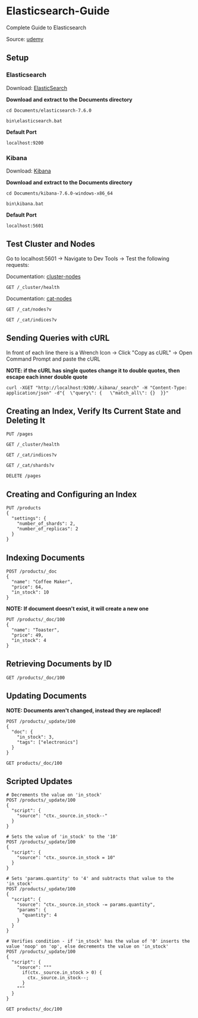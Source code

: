 # Elasticsearch-Guide
Complete Guide to Elasticsearch

Source: [udemy](https://www.udemy.com/course/elasticsearch-complete-guide/)

## Setup

### Elasticsearch

Download: [ElasticSearch](https://www.elastic.co/downloads/elasticsearch)

**Download and extract to the Documents directory**

```shell
cd Documents/elasticsearch-7.6.0

bin\elasticsearch.bat
```

**Default Port**

```shell
localhost:9200
```

### Kibana

Download: [Kibana](https://www.elastic.co/downloads/kibana)

**Download and extract to the Documents directory**

```shell
cd Documents/kibana-7.6.0-windows-x86_64

bin\kibana.bat
```

**Default Port**

```shell
localhost:5601
```

## Test Cluster and Nodes

Go to localhost:5601 -> Navigate to Dev Tools -> Test the following requests:

Documentation: [cluster-nodes](https://www.elastic.co/guide/en/elasticsearch/reference/current/cluster-nodes-info.html)

```shell
GET /_cluster/health
```

Documentation: [cat-nodes](https://www.elastic.co/guide/en/elasticsearch/reference/current/cat-nodes.html)

```shell
GET /_cat/nodes?v
```

```shell
GET /_cat/indices?v
```

## Sending Queries with cURL
In front of each line there is a Wrench Icon -> Click "Copy as cURL" -> Open Command Prompt and paste the cURL

**NOTE: if the cURL has single quotes change it to double quotes, then escape each inner double quote**

```shell
curl -XGET "http://localhost:9200/.kibana/_search" -H "Content-Type: application/json" -d"{  \"query\": {   \"match_all\": {}  }}"
```

## Creating an Index, Verify Its Current State and Deleting It

```shell
PUT /pages

GET /_cluster/health

GET /_cat/indices?v

GET /_cat/shards?v

DELETE /pages
```

## Creating and Configuring an Index

```shell
PUT /products
{
  "settings": {
    "number_of_shards": 2,
    "number_of_replicas": 2
  }
}
```

## Indexing Documents

```shell
POST /products/_doc
{
  "name": "Coffee Maker",
  "price": 64,
  "in_stock": 10
}
```

**NOTE: If document doesn't exist, it will create a new one**

```shell
PUT /products/_doc/100
{
  "name": "Toaster",
  "price": 49,
  "in_stock": 4
}
```

## Retrieving Documents by ID

```shell
GET /products/_doc/100
```

## Updating Documents

**NOTE: Documents aren't changed, instead they are replaced!**

```shell
POST /products/_update/100
{
  "doc": {
    "in_stock": 3,
    "tags": ["electronics"]
  }
}

GET products/_doc/100
```

## Scripted Updates

```shell
# Decrements the value on 'in_stock'
POST /products/_update/100
{
  "script": {
    "source": "ctx._source.in_stock--"
  }
}

# Sets the value of 'in_stock' to the '10'
POST /products/_update/100
{
  "script": {
    "source": "ctx._source.in_stock = 10"
  }
}

# Sets 'params.quantity' to '4' and subtracts that value to the 'in_stock'
POST /products/_update/100
{
  "script": {
    "source": "ctx._source.in_stock -= params.quantity",
    "params": {
      "quantity": 4
    }
  }
}

# Verifies condition - if 'in_stock' has the value of '0' inserts the value 'noop' on 'op', else decrements the value on 'in_stock'
POST /products/_update/100
{
  "script": {
    "source": """
      if(ctx._source.in_stock > 0) {
        ctx._source.in_stock--;
      }
    """
  }
}

GET products/_doc/100
```
